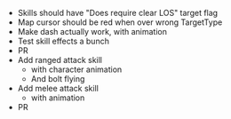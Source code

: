 - Skills should have "Does require clear LOS" target flag
- Map cursor should be red when over wrong TargetType
- Make dash actually work, with animation
- Test skill effects a bunch
- PR
- Add ranged attack skill 
   - with character animation
   - And bolt flying
- Add melee attack skill
   - with animation
- PR